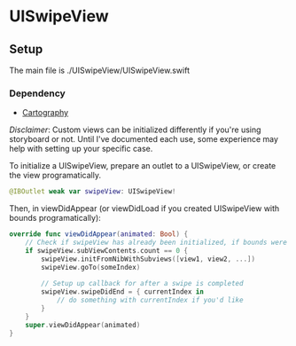 # UISwipeView

## Setup

The main file is ./UISwipeView/UISwipeView.swift

### Dependency

* [Cartography](https://github.com/robb/Cartography)

*Disclaimer*: Custom views can be initialized differently if you're using storyboard or not. Until I've documented each use, some experience may help with setting up your specific case.

To initialize a UISwipeView, prepare an outlet to a UISwipeView, or create the view programatically.

```swift
@IBOutlet weak var swipeView: UISwipeView!
```

Then, in viewDidAppear (or viewDidLoad if you created UISwipeView with bounds programatically):

```swift
override func viewDidAppear(animated: Bool) {
    // Check if swipeView has already been initialized, if bounds were set with storyboard
    if swipeView.subViewContents.count == 0 {
        swipeView.initFromNibWithSubviews([view1, view2, ...])
        swipeView.goTo(someIndex)
        
        // Setup up callback for after a swipe is completed
        swipeView.swipeDidEnd = { currentIndex in
            // do something with currentIndex if you'd like
        }
    }
    super.viewDidAppear(animated)
}
```
